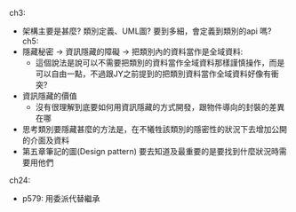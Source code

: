 ch3:
* 架構主要是甚麼? 類別定義、UML圖? 要到多細，會定義到類別的api 嗎?
ch5:
* 隱藏秘密 -> 資訊隱藏的障礙 -> 把類別內的資料當作是全域資料: 
	* 這個說法是說可以不需要把類別的資料當作全域資料那樣謹慎操作，而是可以自由一點，不過跟JY之前提到的把類別資料當作全域資料好像有衝突?
* 資訊隱藏的價值
	* 沒有很理解到底要如何用資訊隱藏的方式開發，跟物件導向的封裝的差異在哪
* 思考類別要隱藏甚麼的方法是，在不犧牲該類別的隱密性的狀況下去增加公開的介面及資料
* 第五章筆記的圖(Design pattern) 要去知道及最重要的是要找到什麼狀況時需要用他們

ch24:
* p579: 用委派代替繼承
<!--stackedit_data:
eyJoaXN0b3J5IjpbMTUyMDM3OTA0OSwtOTc5NzQwNjE4LC0xMj
YyNjUwOTM5LDUxOTIxOTY3LC0xOTY4NDUyMTBdfQ==
-->